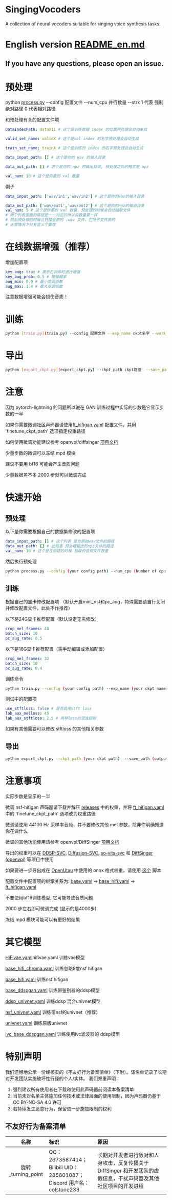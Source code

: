 # SingingVocoders
A collection of neural vocoders suitable for singing voice synthesis tasks.

# English version [README_en.md](README_en.md)
## If you have any questions, please open an issue.


# 预处理 
python [process.py](process.py) --config 配置文件 --num_cpu 并行数量 --strx 1 代表 强制绝对路径 0 代表相对路径

和预处理有关的配置文件项
```yaml
DataIndexPath: dataX11 # 这个是训练数据 index 的位置预处理会自动生成

valid_set_name: validX # 这个是val index 的名字预处理会自动生成

train_set_name: trainX # 这个是训练的 index 的名字预处理会自动生成

data_input_path: [] # 这个是你的 wav 的输入目录

data_out_path: [] # 这个是你的 npz 的输出目录, 预处理之后的格式是 npz

val_num: 10 # 这个是你要的 val 数量 
```

例子
```yaml
data_input_path: ['wav/in1','wav/in2'] # 这个是你的wav的输入目录

data_out_path: ['wav/out1','wav/out2'] # 这个是你的npz的输出目录
val_num: 5 # 这个是你要的 val 数量，预处理的时候会自动抽取文件
# 两个列表里面的路径是一一对应的所以说数量要一样
# 然后预处理的时候会扫描全部的 .wav 文件，包括子文件夹的
# 正常情况下只有这三个要改
```
# 在线数据增强（推荐）
增加配置项
```yaml
key_aug: true # 表示在训练时进行增强
key_aug_prob: 0.5 # 增强概率
aug_min: 0.9 # 最小变调倍数
aug_max: 1.4 # 最大变调倍数
```
注意数据增强可能会损伤音质！
# 训练
```sh
python [train.py](train.py) --config 配置文件 --exp_name ckpt名字 --work_dir 工作目录（可选）
```

# 导出
```sh
python [export_ckpt.py](export_ckpt.py) --ckpt_path ckpt路径  --save_path 导出的ckpt路径 --work_dir 工作目录（可选） 
```

# 注意

因为 pytorch-lightning 的问题所以说在 GAN 训练过程中实际的步数是它显示步数的一半

如果你需要微调社区声码器请使用[ft_hifigan.yaml](configs/ft_hifigan.yaml) 配置文件，并用 'finetune_ckpt_path' 选项指定权重路径

如何使用微调功能建议参考 openvpi/diffsinger [项目文档](https://github.com/openvpi/DiffSinger/blob/main/docs/BestPractices.md#fine-tuning-and-parameter-freezing)

少量步数的微调可以冻结 mpd 模块

建议不要用 bf16 可能会产生音质问题

少量数据差不多 2000 步就可以微调完成

# 快速开始

## 预处理
以下是你需要根据自己的数据集修改的配置项
```yaml
data_input_path: [] # 这个列表 是你原始wav文件的路径
data_out_path: [] # 此列表 预处理输出的npz文件的路径
val_num: 10 # 这个是在验证的时候 抽取的音频文件数量
```
然后执行预处理
```sh
python process.py --config (your config path) --num_cpu (Number of cpu threads used in preprocessing)  --strx (1 for a forced absolute path 0 for a relative path)
```
## 训练
根据自己的显卡修改配置项
（默认开启mini_nsf和pc_aug，特殊需要请自行关闭并修改配置文件，此处不作推荐）

以下是24G显卡推荐配置（默认设定无需修改）
```yaml
crop_mel_frames: 48
batch_size: 10
pc_aug_rate: 0.5
```
以下是16G显卡推荐配置（需手动编辑或添加配置）
```yaml
crop_mel_frames: 32
batch_size: 10
pc_aug_rate: 0.4
```
训练命令
```sh
python train.py --config (your config path) --exp_name (your ckpt name) --work_dir Working catalogue (optional)
```
测试中的配置项
```yaml
use_stftloss: false # 是否启用stft loss
lab_aux_melloss: 45
lab_aux_stftloss: 2.5 # 两种loss的混合控制
```
如果有其他需要可以修改 stftloss 的其他相关参数
## 导出
```sh
python export_ckpt.py --ckpt_path (your ckpt path)  --save_path (output ckpt path) --work_dir Working catalogue (optional)
```
# 注意事项
实际步数是显示的一半

微调 nsf-hifigan 声码器请下载并解压 [releases](https://github.com/openvpi/SingingVocoders/releases) 中的权重，并将 [ft_hifigan.yaml](configs/ft_hifigan.yaml) 中的 'finetune_ckpt_path' 选项改为权重路径

微调请使用 44100 Hz 采样率音频，并不要修改其他 mel 参数，除非你明确知道你在做什么

微调的其他功能使用请参考 openvpi/DiffSinger [项目文档](https://github.com/openvpi/DiffSinger/blob/main/docs/BestPractices.md#fine-tuning-and-parameter-freezing)

导出的权重可以在 [DDSP-SVC](https://github.com/yxlllc/DDSP-SVC), [Diffusion-SVC](https://github.com/CNChTu/Diffusion-SVC), [so-vits-svc](https://github.com/svc-develop-team/so-vits-svc) 和 [DiffSinger (openvpi)](https://github.com/openvpi/DiffSinger) 等项目中使用

如果要进一步导出成在 [OpenUtau](https://github.com/stakira/OpenUtau) 中使用的 onnx 格式权重，请使用 [这个](https://github.com/openvpi/DiffSinger/blob/main/scripts/export.py) 脚本

配置文件中配置项的继承关系为: [base.yaml](configs/base.yaml) -> [base_hifi.yaml](configs/base_hifi.yaml) -> [ft_hifigan.yaml](configs/ft_hifigan.yaml)

不要使用bf16训练模型, 它可能导致音质问题

2000 步左右即可微调完成 (显示的是4000步)

冻结 mpd 模块可能可以有更好的结果

# 其它模型
[HiFivae.yaml](configs/HiFivae.yaml)hifivae.yaml 训练vae模型

[base_hifi_chroma.yaml](configs/base_hifi_chroma.yaml) 训练忽略8度nsf hifigan

[base_hifi.yaml](configs/base_hifi.yaml) 训练nsf hifigan

[base_ddspgan.yaml](configs/base_ddspgan.yaml) 训练带鉴别器的ddsp模型

[ddsp_univnet.yaml](configs/ddsp_univnet.yaml) 训练ddsp 混合univnet模型

[nsf_univnet.yaml](configs/nsf_univnet.yaml) 训练带nsf的univnet（推荐）

[univnet.yaml](configs/univnet.yaml) 训练原版univnet

[lvc_base_ddspgan.yaml](configs/lvc_base_ddspgan.yaml) 训练使用lvc滤波器的 ddsp模型

# 特别声明

我们遗憾地公示一份经核实的《不友好行为备案清单》（下附）。该名单记录了长期对开发团队实施破坏性行径的个人/实体。
我们郑重声明：

1. 强烈建议所有使用者在下载和使用此声码器前阅读本备案清单
2. 当前未对名单主体施加任何技术或法律层面的使用限制，因为声码器仍基于 CC BY-NC-SA 4.0 许可
3. 若持续发生恶意行为，保留进一步施加限制的权利

## 不友好行为备案清单

|        名称        | 标识                                                                     | 原因                                                             |
|:----------------:|:-----------------------------------------------------------------------|:---------------------------------------------------------------|
| 旋转_turning_point | QQ：2673587414；<br/>Bilibili UID：285801087；<br/>Discord 用户名：colstone233 | 长期对开发者进行敌对和人身攻击，反复传播关于 DiffSinger 和开发团队的虚假信息，干扰声码器及其他社区项目的开发进程 |


